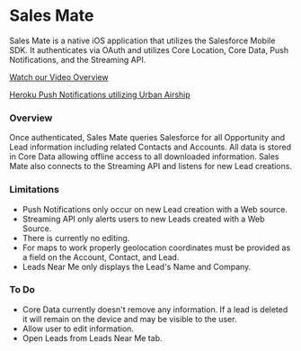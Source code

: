 # Sales Mate

Sales Mate is a native iOS application that utilizes the Salesforce Mobile SDK. It authenticates via OAuth and utilizes Core Location, Core Data, Push Notifications, and the Streaming API.

[Watch our Video Overview](http://www.youtube.com/watch?v=F4Vk6s4SKoA)

[Heroku Push Notifications utilizing Urban Airship](https://github.com/dfriedm3/heroku-urbanairship)

### Overview

Once authenticated, Sales Mate queries Salesforce for all Opportunity and Lead information including related Contacts and Accounts. All data is stored in Core Data allowing offline access to all downloaded information. Sales Mate also connects to the Streaming API and listens for new Lead creations.

### Limitations

- Push Notifications only occur on new Lead creation with a Web source.
- Streaming API only alerts users to new Leads created with a Web Source.
- There is currently no editing.
- For maps to work properly geolocation coordinates must be provided as a field on the Account, Contact, and Lead.
- Leads Near Me only displays the Lead's Name and Company.

### To Do

- Core Data currently doesn't remove any information. If a lead is deleted it will remain on the device and may be visible to the user.
- Allow user to edit information.
- Open Leads from Leads Near Me tab.